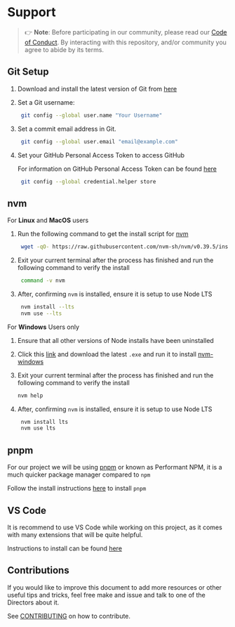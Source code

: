 # Support

> 👉 **Note**: Before participating in our community, please read our
> [Code of Conduct](./CODE_OF_CONDUCT.md).
> By interacting with this repository, and/or community you agree to
> abide by its terms.

## Git Setup

1. Download and install the latest version of Git from [here](https://git-scm.com/downloads)

2. Set a Git username:

   ```bash
    git config --global user.name "Your Username"
   ```

3. Set a commit email address in Git.

   ```bash
    git config --global user.email "email@example.com"
   ```

4. Set your GitHub Personal Access Token to access GitHub

   For information on GitHub Personal Access Token can be found [here](https://docs.github.com/en/authentication/keeping-your-account-and-data-secure/creating-a-personal-access-token)

   ```bash
    git config --global credential.helper store
   ```

## nvm

For **Linux** and **MacOS** users

1. Run the following command to get the install script for [nvm](https://github.com/nvm-sh/nvm#installing-and-updating)

   ```bash
    wget -qO- https://raw.githubusercontent.com/nvm-sh/nvm/v0.39.5/install.sh | bash
   ```

2. Exit your current terminal after the process has finished and run the
   following command to verify the install

   ```bash
    command -v nvm
   ```

3. After, confirming `nvm` is installed, ensure it is setup to use Node LTS

   ```bash
    nvm install --lts
    nvm use --lts
   ```

For **Windows** Users only

1. Ensure that all other versions of Node installs have been uninstalled

2. Click this [link](https://github.com/coreybutler/nvm-windows/releases) and
   download the latest `.exe` and run it to install [nvm-windows](https://github.com/coreybutler/nvm-windows)

3. Exit your current terminal after the process has finished and run the following
   command to verify the install

   ```bash
   nvm help
   ```

4. After, confirming `nvm` is installed, ensure it is setup to use Node LTS

   ```bash
    nvm install lts
    nvm use lts
   ```

## pnpm

For our project we will be using [pnpm](https://pnpm.io/) or known as Performant
NPM, it is a much quicker package manager compared to `npm`

Follow the install instructions
[here](https://pnpm.io/installation#using-a-standalone-script) to install `pnpm`

## VS Code

It is recommend to use VS Code while working on this project, as it
comes with many extensions that will be quite helpful.

Instructions to install can be found [here](https://code.visualstudio.com/#alt-downloads)

## Contributions

If you would like to improve this document to add more resources or other useful
tips and tricks, feel free make and issue and talk to one of the Directors about
it.

See [CONTRIBUTING](./CONTRIBUTING.md) on how to contribute.
